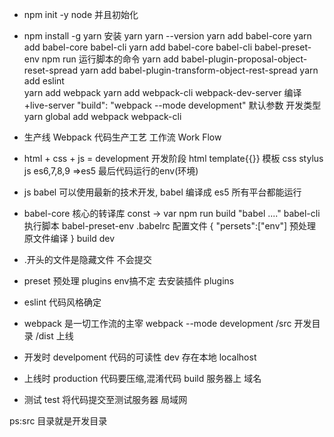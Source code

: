 -  npm init -y 
    node 并且初始化
-  npm install -g yarn 
    安装 yarn
    yarn --version 
    yarn add babel-core
    yarn add babel-core babel-cli
    yarn add babel-core babel-cli babel-preset-env
    npm run 运行脚本的命令 
    yarn add babel-plugin-proposal-object-reset-spread
    yarn add babel-plugin-transform-object-rest-spread
    yarn add eslint    
    yarn add webpack
     yarn add webpack-cli webpack-dev-server 编译+live-server
     "build": "webpack --mode development" 默认参数 开发类型
     yarn global add webpack webpack-cli
-  生产线 Webpack 代码生产工艺 工作流 Work Flow 
-  html + css + js = development  开发阶段
    html template{{}} 模板
    css  stylus
    js   es6,7,8,9 =>es5
   最后代码运行的env(环境)
 
- js 
    babel 
    可以使用最新的技术开发, babel 编译成 es5 所有平台都能运行

- babel-core 核心的转译库 
    const -> var
    npm run build "babel ...."
    babel-cli 执行脚本
    babel-preset-env  .babelrc 配置文件
    {
        "persets":["env"]  预处理 原文件编译
    }
    build 
    dev
- .开头的文件是隐藏文件 不会提交

- preset 预处理
   plugins env搞不定 去安装插件 plugins
- eslint 代码风格确定

- webpack 是一切工作流的主宰
    webpack --mode development
    /src 开发目录
    /dist 上线

- 开发时 develpoment 代码的可读性  dev 存在本地  localhost
- 上线时 production  代码要压缩,混淆代码  build  服务器上 域名
- 测试 test 将代码提交至测试服务器  局域网
















ps:src 目录就是开发目录